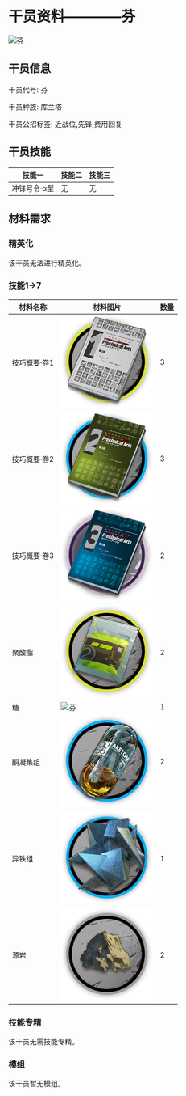 # 干员资料————芬

![芬](./oprImages/芬.png)

## 干员信息

干员代号: 芬

干员种族: 库兰塔

干员公招标签: 近战位,先锋,费用回复

## 干员技能

| 技能一       | 技能二   | 技能三 |
| ------------ | -------- | ------ |
| 冲锋号令·α型 | 无 | 无 |

## 材料需求

### 精英化

该干员无法进行精英化。

### 技能1→7

| 材料名称      | 材料图片 | 数量  |
|---------|---------|-----|
| 技巧概要·卷1 | ![芬](./matIcons/技巧概要·卷1.png)  |   3  |
| 技巧概要·卷2 | ![芬](./matIcons/技巧概要·卷2.png)  |   3  |
| 技巧概要·卷3 | ![芬](./matIcons/技巧概要·卷3.png)  |   2  |
| 聚酸酯 | ![芬](./matIcons/聚酸酯.png)  |   2  |
| 糖 | ![芬](./matIcons/糖.png)  |   1  |
| 酮凝集组 | ![芬](./matIcons/酮凝集组.png)  |   2  |
| 异铁组 | ![芬](./matIcons/异铁组.png)  |   1  |
| 源岩 | ![芬](./matIcons/源岩.png)  |   2  |

### 技能专精

该干员无需技能专精。

### 模组

该干员暂无模组。

